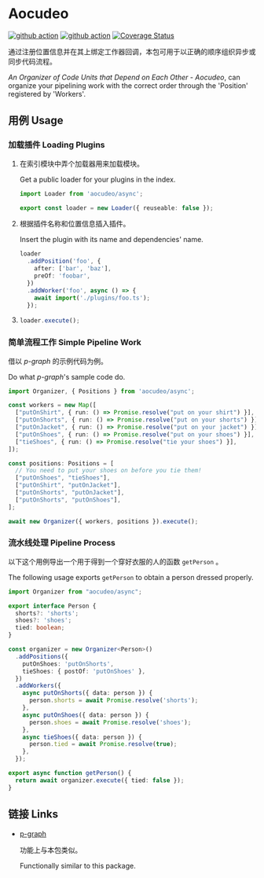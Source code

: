# Aocudeo

[![github action](https://github.com/n9gc/mcdjs/actions/workflows/test-all.yml/badge.svg)](https://github.com/n9gc/mcdjs/actions)
[![github action](https://github.com/n9gc/mcdjs/actions/workflows/dobuild.yml/badge.svg)](https://github.com/n9gc/mcdjs/actions)
[![Coverage Status](https://coveralls.io/repos/github/n9gc/mcdjs/badge.svg?branch=x-cov-aocudeo)](https://coveralls.io/github/n9gc/mcdjs?branch=x-cov-aocudeo)

通过注册位置信息并在其上绑定工作器回调，本包可用于以正确的顺序组织异步或同步代码流程。

*An Organizer of Code Units that Depend on Each Other* - *Aocudeo*, can organize your pipelining work with the correct order through the 'Position' registered by 'Workers'.

## 用例 Usage

### 加载插件 Loading Plugins

1. 在索引模块中弄个加载器用来加载模块。

   Get a public loader for your plugins in the index.

   ```ts
   import Loader from 'aocudeo/async';

   export const loader = new Loader({ reuseable: false });
   ```

2. 根据插件名称和位置信息插入插件。

   Insert the plugin with its name and dependencies' name.

   ```ts
   loader
     .addPosition('foo', {
       after: ['bar', 'baz'],
       preOf: 'foobar',
     })
     .addWorker('foo', async () => {
       await import('./plugins/foo.ts');
     });
   ```

3. ```ts
   loader.execute();
   ```

### 简单流程工作 Simple Pipeline Work

借以 *p-graph* 的示例代码为例。

Do what *p-graph*'s sample code do.

```ts
import Organizer, { Positions } from 'aocudeo/async';

const workers = new Map([
  ["putOnShirt", { run: () => Promise.resolve("put on your shirt") }],
  ["putOnShorts", { run: () => Promise.resolve("put on your shorts") }],
  ["putOnJacket", { run: () => Promise.resolve("put on your jacket") }],
  ["putOnShoes", { run: () => Promise.resolve("put on your shoes") }],
  ["tieShoes", { run: () => Promise.resolve("tie your shoes") }],
]);

const positions: Positions = [
  // You need to put your shoes on before you tie them!
  ["putOnShoes", "tieShoes"],
  ["putOnShirt", "putOnJacket"],
  ["putOnShorts", "putOnJacket"],
  ["putOnShorts", "putOnShoes"],
];

await new Organizer({ workers, positions }).execute();
```

### 流水线处理 Pipeline Process

以下这个用例导出一个用于得到一个穿好衣服的人的函数 `getPerson` 。

The following usage exports `getPerson` to obtain a person dressed properly.

```ts
import Organizer from "aocudeo/async";

export interface Person {
  shorts?: 'shorts';
  shoes?: 'shoes';
  tied: boolean;
}

const organizer = new Organizer<Person>()
  .addPositions({
    putOnShoes: 'putOnShorts',
    tieShoes: { postOf: 'putOnShoes' },
  })
  .addWorkers({
    async putOnShorts({ data: person }) {
      person.shorts = await Promise.resolve('shorts');
    },
    async putOnShoes({ data: person }) {
      person.shoes = await Promise.resolve('shoes');
    },
    async tieShoes({ data: person }) {
      person.tied = await Promise.resolve(true);
    },
  });

export async function getPerson() {
  return await organizer.execute({ tied: false });
}
```

## 链接 Links

- [p-graph](https://github.com/microsoft/p-graph)

  功能上与本包类似。

  Functionally similar to this package.
